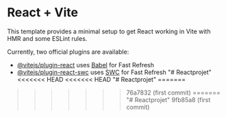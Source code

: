 # React + Vite

This template provides a minimal setup to get React working in Vite with HMR and some ESLint rules.

Currently, two official plugins are available:

- [@vitejs/plugin-react](https://github.com/vitejs/vite-plugin-react/blob/main/packages/plugin-react/README.md) uses [Babel](https://babeljs.io/) for Fast Refresh
- [@vitejs/plugin-react-swc](https://github.com/vitejs/vite-plugin-react-swc) uses [SWC](https://swc.rs/) for Fast Refresh
"# Reactprojet" 
<<<<<<< HEAD
<<<<<<< HEAD
"# Reactprojet" 
=======
>>>>>>> 76a7832 (first commit)
=======
"# Reactprojet" 
>>>>>>> 9fb85a8 (first commit)
